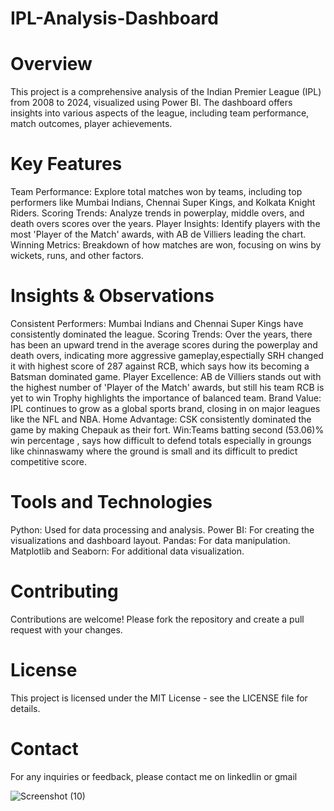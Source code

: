 # IPL-Analysis-Dashboard

# Overview

This project is a comprehensive analysis of the Indian Premier League (IPL) from 2008 to 2024, visualized using Power BI. The dashboard offers insights into various aspects of the league, including team performance, match outcomes, player achievements.

# Key Features

Team Performance: Explore total matches won by teams, including top performers like Mumbai Indians, Chennai Super Kings, and Kolkata Knight Riders.
Scoring Trends: Analyze trends in powerplay, middle overs, and death overs scores over the years.
Player Insights: Identify players with the most 'Player of the Match' awards, with AB de Villiers leading the chart.
Winning Metrics: Breakdown of how matches are won, focusing on wins by wickets, runs, and other factors.

# Insights & Observations

Consistent Performers: Mumbai Indians and Chennai Super Kings have consistently dominated the league.
Scoring Trends: Over the years, there has been an upward trend in the average scores during the powerplay and death overs, indicating more aggressive gameplay,espectially SRH changed it with highest score of 287 against RCB, which says how its becoming a Batsman dominated game.
Player Excellence: AB de Villiers stands out with the highest number of 'Player of the Match' awards, but still his team RCB is yet to win Trophy highlights the importance of balanced team.
Brand Value: IPL continues to grow as a global sports brand, closing in on major leagues like the NFL and NBA.
Home Advantage: CSK consistently dominated the game by making Chepauk as their fort.
Win:Teams batting second (53.06)% win percentage , says how difficult to defend totals especially in groungs like chinnaswamy where the ground is small and its difficult to predict competitive score.

# Tools and Technologies
Python: Used for data processing and analysis. Power BI: For creating the visualizations and dashboard layout. Pandas: For data manipulation. Matplotlib and Seaborn: For additional data visualization.

# Contributing
Contributions are welcome! Please fork the repository and create a pull request with your changes.

# License
This project is licensed under the MIT License - see the LICENSE file for details.

# Contact
For any inquiries or feedback, please contact me on linkedlin or gmail

![Screenshot (10)](https://github.com/user-attachments/assets/e438d0c4-43de-468d-94ea-06fe779fff76)


